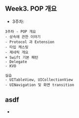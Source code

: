 ## Week3. POP 개요

- 3주차: 

```
3주차 - POP 개요
- 상속에 관한 이야기
- Protocol 과 Extension
- 타입 캐스팅
- 제네릭 개요
+ Swift 기본 패턴
- Delegate
- KVO

실습
- UITableView, UICollectionView
- UINavigation 및 화면 transition
```

## asdf

- 